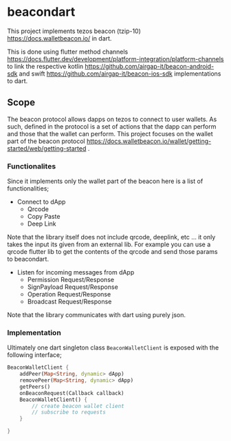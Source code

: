 # beacondart

This project implements tezos beacon (tzip-10) https://docs.walletbeacon.io/ in dart.

This is done using flutter method channels https://docs.flutter.dev/development/platform-integration/platform-channels to link the respective kotlin https://github.com/airgap-it/beacon-android-sdk  and swift https://github.com/airgap-it/beacon-ios-sdk  implementations to dart.

## Scope

The beacon protocol allows dapps on tezos to connect to user wallets. As such, defined in the protocol is a set of actions that the dapp can perform and those that the wallet can perform. This project focuses on the wallet part of the beacon protocol https://docs.walletbeacon.io/wallet/getting-started/web/getting-started .

### Functionalites

Since it implements only the wallet part of the beacon here is a list of functionalities;

- Connect to dApp
    - Qrcode
    - Copy Paste
    - Deep Link

Note that the library itself does not include qrcode, deeplink, etc ... it only takes the input its given from an external lib.
For example you can use a qrcode flutter lib to get the contents of the qrcode and send those params to beacondart.

- Listen for incoming messages from dApp
    - Permission Request/Response
    - SignPayload Request/Response
    - Operation Request/Response
    - Broadcast Request/Response

Note that the library communicates with dart using purely json. 


### Implementation

Ultimately one dart singleton class `BeaconWalletClient` is exposed with the following interface;

```dart
BeaconWalletClient {
    addPeer(Map<String, dynamic> dApp)
    removePeer(Map<String, dynamic> dApp)
    getPeers()
    onBeaconRequest(Callback callback)
    BeaconWalletClient() {
        // create beacon wallet client
        // subscribe to requests
    }

}
```